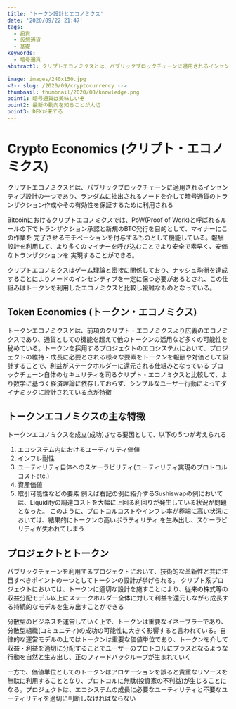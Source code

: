 ```yaml
---
title: 'トークン設計とエコノミクス'
date: '2020/09/22 21:47'
tags:
  - 投資
  - 仮想通貨
  - 基礎
keywords:
  - 暗号通貨
abstract1: クリプトエコノミクスとは、パブリックブロックチェーンに適用されるインセンティブ設計の一つであり、ランダムに抽出されるノードを介して暗号通貨のトランザクション作成やその有効性を保証するために利用される

image: images/240x150.jpg
<!-- slug: /2020/09/cryptocurrency -->
thumbnail: thumbnail/2020/08/knowledge.png
point1: 暗号通貨は美味しいぞ
point2: 最新の動向を知ることが大切
point3: DEXが来てる
---
```


# Crypto Economics (クリプト・エコノミクス)
クリプトエコノミクスとは、パブリックブロックチェーンに適用されるインセンティブ設計の一つであり、ランダムに抽出されるノードを介して暗号通貨のトランザクション作成やその有効性を保証するために利用される

Bitcoinにおけるクリプトエコノミクスでは、PoW(Proof of Work)と呼ばれるルールの下でトランザクション承認と新規のBTC発行を目的として、マイナーにこの作業を
完了させるモチベーションを付与するものとして機能している。報酬設計を利用して、より多くのマイナーを呼び込むことでより安全で素早く、安価なトランザクションを
実現することができる。

クリプトエコノミクスはゲーム理論と密接に関係しており、ナッシュ均衡を達成することによりノードのインセンティブを一定に保つ必要があるとされ、この仕組みはトークンを利用したエコノミクスと比較し複雑なものとなっている。

## Token Economics (トークン・エコノミクス)
トークンエコノミクスとは、前項のクリプト・エコノミクスより広義のエコノミクスであり、通貨としての機能を超えて他のトークンの活用など多くの可能性を秘めている。トークンを採用するプロジェクトのエコシステムにおいて、プロジェクトの維持・成長に必要とされる様々な要素をトークンを報酬や対価として設計することで、利益がステークホルダーに還元される仕組みとなっている
ブロックチェーン自体のセキュリティを司るクリプト・エコノミクスと比較して、より数学に基づく経済理論に依存しておらず、シンプルなユーザー行動によってダイナミックに設計されている点が特徴

## トークンエコノミクスの主な特徴
トークンエコノミクスを成立(成功)させる要因として、以下の５つが考えられる
1. エコシステム内におけるユーティリティ価値
2. インフレ耐性
3. ユーティリティ自体へのスケーラビリティ(ユーティリティ実現のプロトコルコストetc.)
4. 資産価値
5. 取引可能性などの要素
例えば右記の例に紹介するSushiswapの例においては、Liquidityの調達コストを大幅に上回る利回りが発生している状況が問題となった。
このように、プロトコルコストやインフレ率が極端に高い状況においては、結果的にトークンの高いボラティリティ
を生み出し、スケーラビリティが失われてしまう

## プロジェクトとトークン
パブリックチェーンを利用するプロジェクトにおいて、技術的な革新性と共に注目すべきポイントの一つとしてトークンの設計が挙げられる。
クリプト系プロジェクトにおいては、トークンに適切な設計を施すことにより、従来の株式等の収益分配モデル以上にステークホルダー全体に対して利益を還元しながら成長する持続的なモデルを生み出すことができる

分散型のビジネスを運営していく上で、トークンは重要なイネーブラーであり、分散型組織(コミュニティ)の成功の可能性に大きく影響すると言われている。自律的な運営モデルの上ではトークンは重要な価値単位であり、トークンを介して収益・利益を適切に分配することでユーザーのプロトコルにプラスとなるような行動を自然と生み出し、正のフィードバックループが生まれていく

一方で、価値単位としてのトークンはアロケーションを誤ると貴重なリソースを無駄に利用することとなり、プロトコルに無駄(投資家の不利益)が生じることになる。プロジェクトは、エコシステムの成長に必要なユーティリティと不要なユーティリティを適切に判断しなければならない